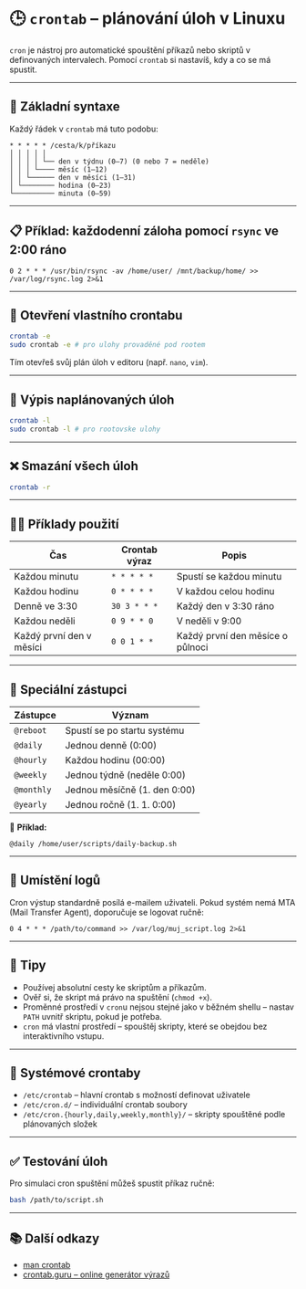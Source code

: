 # 🕒 `crontab` – plánování úloh v Linuxu

`cron` je nástroj pro automatické spouštění příkazů nebo skriptů v definovaných intervalech. Pomocí `crontab` si nastavíš, kdy a co se má spustit.

---

## 📘 Základní syntaxe

Každý řádek v `crontab` má tuto podobu:

```cron
* * * * * /cesta/k/příkazu
│ │ │ │ │
│ │ │ │ └── den v týdnu (0–7) (0 nebo 7 = neděle)
│ │ │ └──── měsíc (1–12)
│ │ └────── den v měsíci (1–31)
│ └──────── hodina (0–23)
└────────── minuta (0–59)
```

---

## 📋 Příklad: každodenní záloha pomocí `rsync` ve 2:00 ráno

```cron
0 2 * * * /usr/bin/rsync -av /home/user/ /mnt/backup/home/ >> /var/log/rsync.log 2>&1
```

---

## 🧪 Otevření vlastního crontabu

```bash
crontab -e
sudo crontab -e # pro ulohy provaděné pod rootem
```

Tím otevřeš svůj plán úloh v editoru (např. `nano`, `vim`).

---

## 📄 Výpis naplánovaných úloh

```bash
crontab -l
sudo crontab -l # pro rootovske ulohy
```

---

## ❌ Smazání všech úloh

```bash
crontab -r
```

---

## 🧑‍💻 Příklady použití

| Čas               | Crontab výraz     | Popis                                 |
|-------------------|-------------------|----------------------------------------|
| Každou minutu     | `* * * * *`       | Spustí se každou minutu                |
| Každou hodinu     | `0 * * * *`       | V každou celou hodinu                  |
| Denně ve 3:30     | `30 3 * * *`      | Každý den v 3:30 ráno                  |
| Každou neděli     | `0 9 * * 0`       | V neděli v 9:00                        |
| Každý první den v měsíci | `0 0 1 * *` | Každý první den měsíce o půlnoci       |

---

## 🧠 Speciální zástupci

| Zástupce      | Význam                        |
|---------------|-------------------------------|
| `@reboot`     | Spustí se po startu systému   |
| `@daily`      | Jednou denně (0:00)           |
| `@hourly`     | Každou hodinu (00:00)         |
| `@weekly`     | Jednou týdně (neděle 0:00)    |
| `@monthly`    | Jednou měsíčně (1. den 0:00)  |
| `@yearly`     | Jednou ročně (1. 1. 0:00)     |

📌 **Příklad:**

```cron
@daily /home/user/scripts/daily-backup.sh
```

---

## 📂 Umístění logů

Cron výstup standardně posílá e-mailem uživateli. Pokud systém nemá MTA (Mail Transfer Agent), doporučuje se logovat ručně:

```cron
0 4 * * * /path/to/command >> /var/log/muj_script.log 2>&1
```

---

## 🔄 Tipy

- Používej absolutní cesty ke skriptům a příkazům.
- Ověř si, že skript má právo na spuštění (`chmod +x`).
- Proměnné prostředí v `cron`u nejsou stejné jako v běžném shellu – nastav `PATH` uvnitř skriptu, pokud je potřeba.
- `cron` má vlastní prostředí – spouštěj skripty, které se obejdou bez interaktivního vstupu.

---

## 🔧 Systémové crontaby

- `/etc/crontab` – hlavní crontab s možností definovat uživatele
- `/etc/cron.d/` – individuální crontab soubory
- `/etc/cron.{hourly,daily,weekly,monthly}/` – skripty spouštěné podle plánovaných složek

---

## ✅ Testování úloh

Pro simulaci cron spuštění můžeš spustit příkaz ručně:

```bash
bash /path/to/script.sh
```

---

## 📚 Další odkazy

- [man crontab](https://man7.org/linux/man-pages/man5/crontab.5.html)
- [crontab.guru – online generátor výrazů](https://crontab.guru/)
